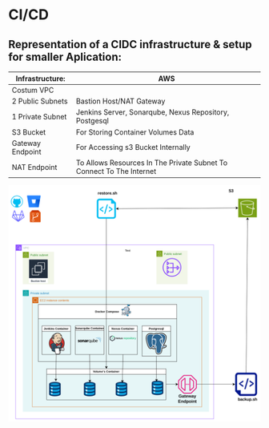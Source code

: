
# CI/CD
## Representation of a CIDC infrastructure & setup for smaller Aplication:




|  Infrastructure:  | AWS |
| ------------- | ------------- |
| Costum VPC  |  |
| 2 Public Subnets | Bastion Host/NAT Gateway |
| 1 Private Subnet | Jenkins Server, Sonarqube, Nexus Repository, Postgesql |
| S3 Bucket | For Storing Container Volumes Data |
| Gateway Endpoint | For Accessing s3 Bucket Internally |
| NAT Endpoint | To Allows Resources In The Private Subnet To Connect To The Internet |



![alt text](https://github.com/dev126712/cicd/blob/2d79805398c75877537e3484ff48f43334716e04/cicd.png)
